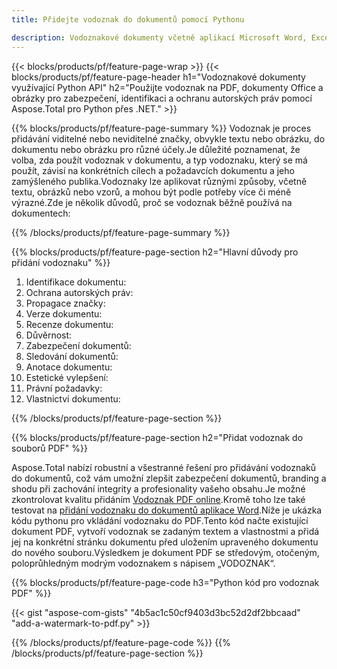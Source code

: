 ```yaml
---
title: Přidejte vodoznak do dokumentů pomocí Pythonu

description: Vodoznakové dokumenty včetně aplikací Microsoft Word, Excel, PowerPoint, PDF a Obrázky prostřednictvím vaší aplikace Python.Přidejte bezplatný textový nebo obrázkový vodoznak online prostřednictvím aplikace.
---
```


{{< blocks/products/pf/feature-page-wrap >}}
{{< blocks/products/pf/feature-page-header h1="Vodoznakové dokumenty využívající Python API" h2="Použijte vodoznak na PDF, dokumenty Office a obrázky pro zabezpečení, identifikaci a ochranu autorských práv pomocí Aspose.Total pro Python přes .NET." >}}

{{% blocks/products/pf/feature-page-summary %}}
Vodoznak je proces přidávání viditelné nebo neviditelné značky, obvykle textu nebo obrázku, do dokumentu nebo obrázku pro různé účely.Je důležité poznamenat, že volba, zda použít vodoznak v dokumentu, a typ vodoznaku, který se má použít, závisí na konkrétních cílech a požadavcích dokumentu a jeho zamýšleného publika.Vodoznaky lze aplikovat různými způsoby, včetně textu, obrázků nebo vzorů, a mohou být podle potřeby více či méně výrazné.Zde je několik důvodů, proč se vodoznak běžně používá na dokumentech:

{{% /blocks/products/pf/feature-page-summary  %}}

{{% blocks/products/pf/feature-page-section  h2="Hlavní důvody pro přidání vodoznaku" %}}

1. Identifikace dokumentu:
1. Ochrana autorských práv:
1. Propagace značky:
1. Verze dokumentu:
1. Recenze dokumentu:
1. Důvěrnost:
1. Zabezpečení dokumentů:
1. Sledování dokumentů:
1. Anotace dokumentu:
1. Estetické vylepšení:
1. Právní požadavky:
1. Vlastnictví dokumentu:

{{% /blocks/products/pf/feature-page-section %}}

{{% blocks/products/pf/feature-page-section  h2="Přidat vodoznak do souborů PDF" %}}

Aspose.Total nabízí robustní a všestranné řešení pro přidávání vodoznaků do dokumentů, což vám umožní zlepšit zabezpečení dokumentů, branding a shodu při zachování integrity a profesionality vašeho obsahu.Je možné zkontrolovat kvalitu přidáním [Vodoznak PDF online](https://products.aspose.com/total/python-net/watermark/pdf/).Kromě toho lze také testovat na [přidání vodoznaku do dokumentů aplikace Word](https://products.aspose.com/total/python-net/watermark/word/).Níže je ukázka kódu pythonu pro vkládání vodoznaku do PDF.Tento kód načte existující dokument PDF, vytvoří vodoznak se zadaným textem a vlastnostmi a přidá jej na konkrétní stránku dokumentu před uložením upraveného dokumentu do nového souboru.Výsledkem je dokument PDF se středovým, otočeným, poloprůhledným modrým vodoznakem s nápisem „VODOZNAK“.

{{% blocks/products/pf/feature-page-code h3="Python kód pro vodoznak PDF" %}}

{{< gist "aspose-com-gists" "4b5ac1c50cf9403d3bc52d2df2bbcaad" "add-a-watermark-to-pdf.py" >}}

{{% /blocks/products/pf/feature-page-code  %}}
{{% /blocks/products/pf/feature-page-section %}}